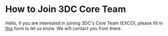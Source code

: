 # How to Join 3DC Core Team

Hello, if you are interested in joining 3DC's Core Team (EXCO), please fill in [this](https://forms.gle/VqLsYzyC1pZSwNzD8) form to let us know. We will contact you from there.
